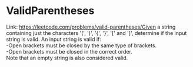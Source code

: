 # ValidParentheses
Link: https://leetcode.com/problems/valid-parentheses/Given a string containing just the characters '(', ')', '{', '}', '[' and ']', determine if the input string is valid.  An input string is valid if:                                                                                                               
-Open brackets must be closed by the same type of brackets.                                                                      
-Open brackets must be closed in the correct order.                                                                                
Note that an empty string is also considered valid.
